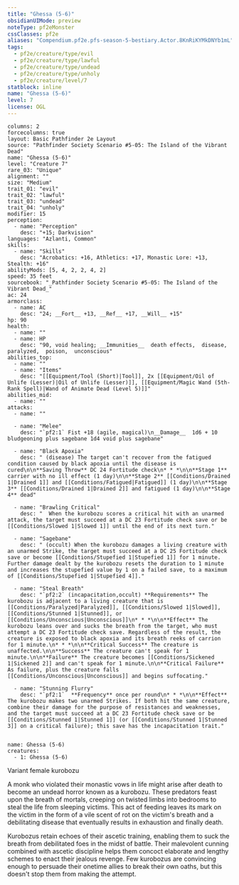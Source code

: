 ```yaml
---
title: "Ghessa (5-6)"
obsidianUIMode: preview
noteType: pf2eMonster
cssClasses: pf2e
aliases: "Compendium.pf2e.pfs-season-5-bestiary.Actor.8KnRiKYMkDNYb1mL" 
tags:
  - pf2e/creature/type/evil
  - pf2e/creature/type/lawful
  - pf2e/creature/type/undead
  - pf2e/creature/type/unholy
  - pf2e/creature/level/7
statblock: inline
name: "Ghessa (5-6)"
level: 7
license: OGL
---
```


```statblock
columns: 2
forcecolumns: true
layout: Basic Pathfinder 2e Layout
source: "Pathfinder Society Scenario #5-05: The Island of the Vibrant Dead"
name: "Ghessa (5-6)"
level: "Creature 7"
rare_03: "Unique"
alignment: ""
size: "Medium"
trait_01: "evil"
trait_02: "lawful"
trait_03: "undead"
trait_04: "unholy"
modifier: 15
perception:
  - name: "Perception"
    desc: "+15; Darkvision"
languages: "Azlanti, Common"
skills:
  - name: "Skills"
    desc: "Acrobatics: +16, Athletics: +17, Monastic Lore: +13, Stealth: +16"
abilityMods: [5, 4, 2, 2, 4, 2]
speed: 35 feet
sourcebook: "_Pathfinder Society Scenario #5-05: The Island of the Vibrant Dead_"
ac: 24
armorclass:
  - name: AC
    desc: "24; __Fort__ +13, __Ref__ +17, __Will__ +15"
hp: 90
health:
  - name: ""
  - name: HP
    desc: "90, void healing; __Immunities__  death effects,  disease,  paralyzed,  poison,  unconscious"
abilities_top:
  - name: ""
  - name: "Items"
    desc: "[[Equipment/Tool (Short)|Tool]], 2x [[Equipment/Oil of Unlife (Lesser)|Oil of Unlife (Lesser)]], [[Equipment/Magic Wand (5th-Rank Spell)|Wand of Animate Dead (Level 5)]]"
abilities_mid:
  - name: ""
attacks:
  - name: ""

  - name: "Melee"
    desc: "`pf2:1` Fist +18 (agile, magical)\n__Damage__  1d6 + 10 bludgeoning plus sagebane 1d4 void plus sagebane"

  - name: "Black Apoxia"
    desc: " (disease) The target can't recover from the fatigued condition caused by black apoxia until the disease is cured\n\n**Saving Throw** DC 24 Fortitude check\n* * *\n\n**Stage 1** carrier with no ill effect (1 day)\n\n**Stage 2** [[Conditions/Drained 1|Drained 1]] and [[Conditions/Fatigued|Fatigued]] (1 day)\n\n**Stage 3** [[Conditions/Drained 1|Drained 2]] and fatigued (1 day)\n\n**Stage 4** dead"

  - name: "Brawling Critical"
    desc: "  When the kurobozu scores a critical hit with an unarmed attack, the target must succeed at a DC 23 Fortitude check save or be [[Conditions/Slowed 1|Slowed 1]] until the end of its next turn."

  - name: "Sagebane"
    desc: " (occult) When the kurobozu damages a living creature with an unarmed Strike, the target must succeed at a DC 25 Fortitude check save or become [[Conditions/Stupefied 1|Stupefied 1]] for 1 minute. Further damage dealt by the kurobozu resets the duration to 1 minute and increases the stupefied value by 1 on a failed save, to a maximum of [[Conditions/Stupefied 1|Stupefied 4]]."

  - name: "Steal Breath"
    desc: "`pf2:2` (incapacitation,occult) **Requirements** The kurobozu is adjacent to a living creature that is [[Conditions/Paralyzed|Paralyzed]], [[Conditions/Slowed 1|Slowed]], [[Conditions/Stunned 1|Stunned]], or [[Conditions/Unconscious|Unconscious]]\n* * *\n\n**Effect** The kurobozu leans over and sucks the breath from the target, who must attempt a DC 23 Fortitude check save. Regardless of the result, the creature is exposed to black apoxia and its breath reeks of carrion for 1 minute.\n* * *\n\n**Critical Success** The creature is unaffected.\n\n**Success** The creature can't speak for 1 minute.\n\n**Failure** The creature becomes [[Conditions/Sickened 1|Sickened 2]] and can't speak for 1 minute.\n\n**Critical Failure** As failure, plus the creature falls [[Conditions/Unconscious|Unconscious]] and begins suffocating."

  - name: "Stunning Flurry"
    desc: "`pf2:1`  **Frequency** once per round\n* * *\n\n**Effect** The kurobozu makes two unarmed Strikes. If both hit the same creature, combine their damage for the purpose of resistances and weaknesses, and the target must succeed at a DC 23 Fortitude check save or be [[Conditions/Stunned 1|Stunned 1]] (or [[Conditions/Stunned 1|Stunned 3]] on a critical failure); this save has the incapacitation trait."
 
```

```encounter-table
name: Ghessa (5-6)
creatures:
  - 1: Ghessa (5-6)
```


Variant female kurobozu

A monk who violated their monastic vows in life might arise after death to become an undead horror known as a kurobozu. These predators feast upon the breath of mortals, creeping on twisted limbs into bedrooms to steal the life from sleeping victims. This act of feeding leaves its mark on the victim in the form of a vile scent of rot on the victim's breath and a debilitating disease that eventually results in exhaustion and finally death.

Kurobozus retain echoes of their ascetic training, enabling them to suck the breath from debilitated foes in the midst of battle. Their malevolent cunning combined with ascetic discipline helps them concoct elaborate and lengthy schemes to enact their jealous revenge. Few kurobozus are convincing enough to persuade their onetime allies to break their own oaths, but this doesn't stop them from making the attempt.
